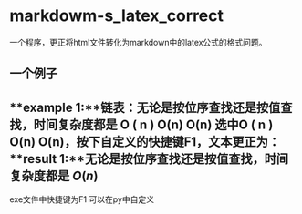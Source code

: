 # markdowm-s_latex_correct
一个程序，更正将html文件转化为markdown中的latex公式的格式问题。

## 一个例子
**example 1:**链表：无论是按位序查找还是按值查找，时间复杂度都是 O \( n \) O\(n\) O\(n\)
选中O \( n \) O\(n\) O\(n\)，按下自定义的快捷键F1，文本更正为：
**result 1:**无论是按位序查找还是按值查找，时间复杂度都是 $O(n)$
-------------------------------------------
exe文件中快捷键为F1
可以在py中自定义
